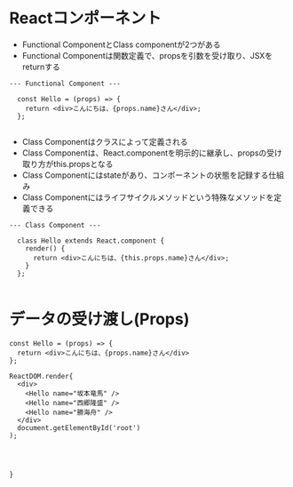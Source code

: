 # Reactコンポーネント
- Functional ComponentとClass componentが2つがある
- Functional Componentは関数定義で、propsを引数を受け取り、JSXをreturnする

```
--- Functional Component ---

  const Hello = (props) => {
    return <div>こんにちは、{props.name}さん</div>;
  };
  
```

- Class Componentはクラスによって定義される
- Class Componentは、React.componentを明示的に継承し、propsの受け取り方がthis.propsとなる
- Class Componentにはstateがあり、コンポーネントの状態を記録する仕組み
- Class Componentにはライフサイクルメソッドという特殊なメソッドを定義できる

```
--- Class Component ---

  class Hello extends React.component {
    render() {
      return <div>こんにちは、{this.props.name}さん</div>;
    }
  };
  
```

# データの受け渡し(Props)

```
const Hello = (props) => {
  return <div>こんにちは、{props.name}さん</div>
};

ReactDOM.render{
  <div>
    <Hello name="坂本竜馬" />
    <Hello name="西郷隆盛" />   
    <Hello name="勝海舟" />
  </div>
  document.getElementById('root')
);


    
    
}

